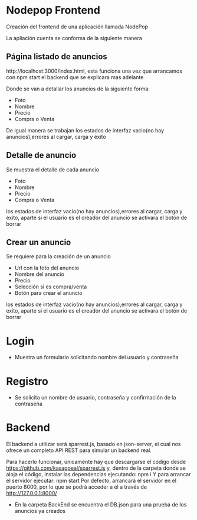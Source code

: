 


# Nodepop Frontend

Creación del frontend de una aplicación llamada NodePop

La apliación cuenta se conforma de la siguiente manera

## Página listado de anuncios

http://localhost:3000/index.html, esta funciona una vez que arrancamos con npm start el backend que se explicara mas adelante

Donde se van a detallar los anuncios de la siguiente forma:

- Foto
- Nombre
- Precio
- Compra o Venta

De igual manera se trabajan los estados de interfaz vacio(no hay anuncios),errores al cargar, carga y exito

## Detalle de anuncio

Se muestra el detalle de cada anuncio

- Foto
- Nombre
- Precio
- Compra o Venta

los estados de interfaz vacio(no hay anuncios),errores al cargar, carga y exito, aparte si el usuario es el creador del anuncio se activara el botón de borrar

## Crear un anuncio

Se requiere para la creación de un anuncio

- Url con la foto del anuncio
- Nombre del anuncio
- Precio
- Selección si es compra/venta
- Botón para crear el anuncio

los estados de interfaz vacio(no hay anuncios),errores al cargar, carga y exito, aparte si el usuario es el creador del anuncio se activara el botón de borrar

# Login

- Muestra un formulario solicitando nombre del usuario y contraseña

# Registro

- Se solicita un nombre de usuario, contraseña y confirmación de la contraseña

# Backend

El backend a utilizar será sparrest.js, basado en json-server, el cual nos ofrece un completo API
REST para simular un backend real.

Para hacerlo funcionar, únicamente hay que descargarse el código desde
https://github.com/kasappeal/sparrest.js y, dentro de la carpeta donde se aloja el código, instalar
las dependencias ejecutando:
npm i
Y para arrancar el servidor ejecutar:
npm start
Por defecto, arrancará el servidor en el puerto 8000, por lo que se podrá acceder a él a través de
http://127.0.0.1:8000/

- En la carpeta BackEnd se encuentra el DB.json para una prueba de los anuncios ya creados
